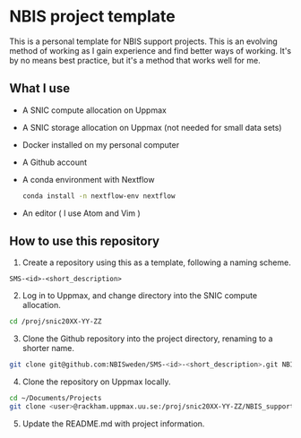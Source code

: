 # NBIS project template

This is a personal template for NBIS support projects. This is an evolving method of
working as I gain experience and find better ways of working. It's by no means best
practice, but it's a method that works well for me.

## What I use

* A SNIC compute allocation on Uppmax
* A SNIC storage allocation on Uppmax (not needed for small data sets)
* Docker installed on my personal computer
* A Github account
* A conda environment with Nextflow

  ```bash
  conda install -n nextflow-env nextflow
  ```
* An editor ( I use Atom and Vim )

## How to use this repository

1. Create a repository using this as a template, following a naming scheme.

  ```
  SMS-<id>-<short_description>
  ```

2. Log in to Uppmax, and change directory into the SNIC compute allocation.

  ```bash
  cd /proj/snic20XX-YY-ZZ
  ```

3. Clone the Github repository into the project directory, renaming to a shorter name.

  ```bash
  git clone git@github.com:NBISweden/SMS-<id>-<short_description>.git NBIS_support_<id>
  ```

4. Clone the repository on Uppmax locally.

  ```bash
  cd ~/Documents/Projects
  git clone <user>@rackham.uppmax.uu.se:/proj/snic20XX-YY-ZZ/NBIS_support_<id>
  ```

5. Update the README.md with project information.
